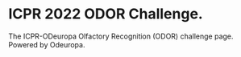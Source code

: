 # ICPR 2022 ODOR Challenge.
The ICPR-ODeuropa Olfactory Recognition (ODOR) challenge page. 
Powered by Odeuropa.

